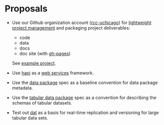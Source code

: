 # Proposals

* Use our Github organization account ([rcc-uchicago](https://github.com/rcc-uchicago)) 
  for [lightweight project management](https://github.com/Lullabot/github-pm) and 
  packaging project deliverables:

  * code
  * data
  * docs
  * doc site (with [gh-pages](https://pages.github.com/))

  See [example project](https://github.com/dssg/bikeshare).

* Use [hapi](http://hapijs.com/) as a [web services](http://martinfowler.com/articles/microservices.html) framework.

* Use the [data package](http://dataprotocols.org/data-packages/) spec as a
  baseline convention for data package metadata.

* Use the [tabular data package](http://dataprotocols.org/tabular-data-package/) spec as 
  a convention for describing the schemas of tabular datasets.

* Test out [dat](https://github.com/maxogden/dat) as a basis for real-time
  replication and versioning for large tabular data sets.

